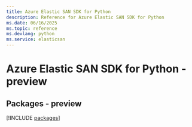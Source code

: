```yaml
---
title: Azure Elastic SAN SDK for Python
description: Reference for Azure Elastic SAN SDK for Python
ms.date: 06/16/2025
ms.topic: reference
ms.devlang: python
ms.service: elasticsan
---
```

# Azure Elastic SAN SDK for Python - preview
## Packages - preview
[!INCLUDE [packages](elastic-san-index.md)]